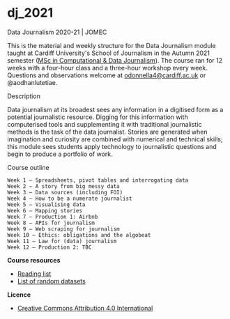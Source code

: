 # dj_2021

Data Journalism 2020-21 | JOMEC

This is the material and weekly structure for the Data Journalism module taught at Cardiff University's School of Journalism in the Autumn 2021 semester ([MSc in Computational & Data Journalism](https://www.cardiff.ac.uk/study/postgraduate/taught/courses/course/computational-and-data-journalism-msc)). The course ran for 12 weeks with a four-hour class and a three-hour workshop every week. Questions and observations welcome at odonnella4@cardiff.ac.uk or @aodhanlutetiae.

Description

Data journalism at its broadest sees any information in a digitised form as a potential journalistic resource. Digging for this information with computerised tools and supplementing it with traditional journalistic methods is the task of the data journalist. Stories are generated when imagination and curiosity are combined with numerical and technical skills; this module sees students apply technology to journalistic questions and begin to produce a portfolio of work.

Course outline

    Week 1 — Spreadsheets, pivot tables and interrogating data
    Week 2 — A story from big messy data
    Week 3 — Data sources (including FOI)
    Week 4 — How to be a numerate journalist
    Week 5 — Visualising data
    Week 6 — Mapping stories
    Week 7 — Production 1: Airbnb
    Week 8 — APIs for journalism
    Week 9 — Web scraping for journalism
    Week 10 — Ethics: obligations and the algobeat
    Week 11 — Law for (data) journalism
    Week 12 — Production 2: TBC

**Course resources**

- [Reading list](https://dj-reading.readthedocs.io/en/latest/#)
- [List of random datasets](https://aodhanlutetiae.github.io/j_book/intro.html)

**Licence**

- [Creative Commons Attribution 4.0 International](https://github.com/aodhanlutetiae/dj2020/blob/master/LICENSE)
